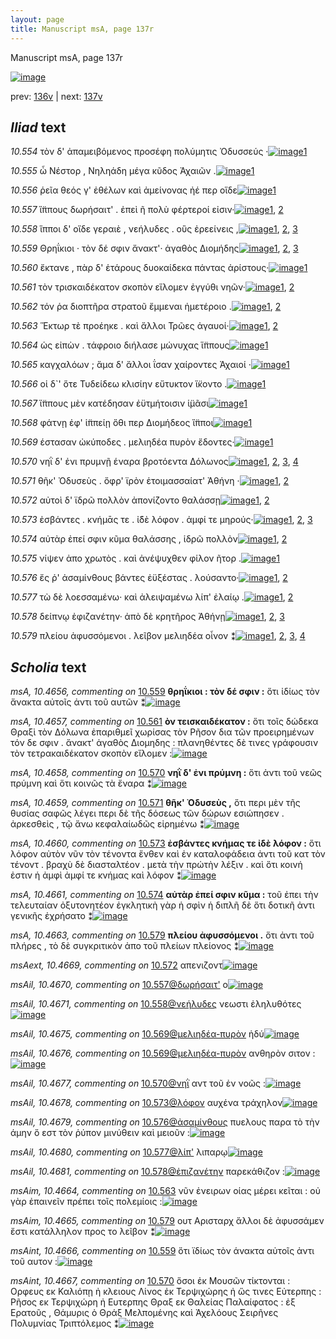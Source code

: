```yaml
---
layout: page
title: Manuscript msA, page 137r
---
```


Manuscript msA, page 137r

[![image](http://www.homermultitext.org/iipsrv?OBJ=IIP,1.0&FIF=/project/homer/pyramidal/deepzoom/hmt/vaimg/2017a/VA137RN_0309.tif&WID=100&CVT=JPEG)](http://www.homermultitext.org/ict2/?urn=urn:cite2:hmt:vaimg.2017a:VA137RN_0309)

prev:  [136v](../136v) | next:  [137v](../137v)

## *Iliad* text

*10.554* <a id="10.554"/> τὸν δ' ἀπαμειβόμενος προσέφη πολύμητις Ὀδυσσεύς ·[![image](http://www.homermultitext.org/iipsrv?OBJ=IIP,1.0&FIF=/project/homer/pyramidal/deepzoom/hmt/vaimg/2017a/VA137RN_0309.tif&RGN=0.1852,0.2171,0.4775,0.027&WID=1000&CVT=JPEG)](http://www.homermultitext.org/ict2/?urn=urn:cite2:hmt:vaimg.2017a:VA137RN_0309@0.1852,0.2171,0.4775,0.027)[1](#msA_10.1)

*10.555* <a id="10.555"/> ὦ Νέστορ , Νηληάδη μέγα κῦδος Ἀχαιῶν .[![image](http://www.homermultitext.org/iipsrv?OBJ=IIP,1.0&FIF=/project/homer/pyramidal/deepzoom/hmt/vaimg/2017a/VA137RN_0309.tif&RGN=0.1852,0.2374,0.3794,0.027&WID=1000&CVT=JPEG)](http://www.homermultitext.org/ict2/?urn=urn:cite2:hmt:vaimg.2017a:VA137RN_0309@0.1852,0.2374,0.3794,0.027)[1](#msA_10.1)

*10.556* <a id="10.556"/> ῥεῖα θεός γ' ἐθέλων καὶ ἀμείνονας ἠέ περ οἵδε[![image](http://www.homermultitext.org/iipsrv?OBJ=IIP,1.0&FIF=/project/homer/pyramidal/deepzoom/hmt/vaimg/2017a/VA137RN_0309.tif&RGN=0.1902,0.2554,0.4154,0.027&WID=1000&CVT=JPEG)](http://www.homermultitext.org/ict2/?urn=urn:cite2:hmt:vaimg.2017a:VA137RN_0309@0.1902,0.2554,0.4154,0.027)[1](#msA_10.1)

*10.557* <a id="10.557"/> ἵ̈ππους δωρήσαιτ' . ἐπεὶ ῆ πολὺ φέρτεροί εἰσιν·[![image](http://www.homermultitext.org/iipsrv?OBJ=IIP,1.0&FIF=/project/homer/pyramidal/deepzoom/hmt/vaimg/2017a/VA137RN_0309.tif&RGN=0.1892,0.275,0.4154,0.0255&WID=1000&CVT=JPEG)](http://www.homermultitext.org/ict2/?urn=urn:cite2:hmt:vaimg.2017a:VA137RN_0309@0.1892,0.275,0.4154,0.0255)[1](#msAil_10.4670), [2](#msA_10.1)

*10.558* <a id="10.558"/> ἵπποι δ' οἵδε γεραιὲ , νεήλυδες . οὓς ἐρεείνεις ,[![image](http://www.homermultitext.org/iipsrv?OBJ=IIP,1.0&FIF=/project/homer/pyramidal/deepzoom/hmt/vaimg/2017a/VA137RN_0309.tif&RGN=0.1902,0.2945,0.4154,0.0248&WID=1000&CVT=JPEG)](http://www.homermultitext.org/ict2/?urn=urn:cite2:hmt:vaimg.2017a:VA137RN_0309@0.1902,0.2945,0.4154,0.0248)[1](#msAil_10.4672), [2](#msAil_10.4671), [3](#msA_10.1)

*10.559* <a id="10.559"/> Θρηΐκιοι · τὸν δέ σφιν ἄνακτ'· ἀγαθὸς Διομήδης[![image](http://www.homermultitext.org/iipsrv?OBJ=IIP,1.0&FIF=/project/homer/pyramidal/deepzoom/hmt/vaimg/2017a/VA137RN_0309.tif&RGN=0.1822,0.314,0.4354,0.0285&WID=1000&CVT=JPEG)](http://www.homermultitext.org/ict2/?urn=urn:cite2:hmt:vaimg.2017a:VA137RN_0309@0.1822,0.314,0.4354,0.0285)[1](#msA_10.1), [2](#msA_10.4656), [3](#msAint_10.4666)

*10.560* <a id="10.560"/> ἔκτανε , πὰρ δ' ἑτάρους δυοκαίδεκα πάντας ἀρίστους·[![image](http://www.homermultitext.org/iipsrv?OBJ=IIP,1.0&FIF=/project/homer/pyramidal/deepzoom/hmt/vaimg/2017a/VA137RN_0309.tif&RGN=0.1872,0.3321,0.4745,0.0285&WID=1000&CVT=JPEG)](http://www.homermultitext.org/ict2/?urn=urn:cite2:hmt:vaimg.2017a:VA137RN_0309@0.1872,0.3321,0.4745,0.0285)[1](#msA_10.1)

*10.561* <a id="10.561"/> τὸν τρισκαιδέκατον σκοπὸν εἵλομεν ἐγγύθι νηῶν·[![image](http://www.homermultitext.org/iipsrv?OBJ=IIP,1.0&FIF=/project/homer/pyramidal/deepzoom/hmt/vaimg/2017a/VA137RN_0309.tif&RGN=0.1852,0.3516,0.4585,0.0285&WID=1000&CVT=JPEG)](http://www.homermultitext.org/ict2/?urn=urn:cite2:hmt:vaimg.2017a:VA137RN_0309@0.1852,0.3516,0.4585,0.0285)[1](#msA_10.1), [2](#msA_10.4657)

*10.562* <a id="10.562"/> τόν ῥα διοπτῆρα στρατοῦ ἔμμεναι ἡμετέροιο .[![image](http://www.homermultitext.org/iipsrv?OBJ=IIP,1.0&FIF=/project/homer/pyramidal/deepzoom/hmt/vaimg/2017a/VA137RN_0309.tif&RGN=0.1902,0.3742,0.4154,0.0263&WID=1000&CVT=JPEG)](http://www.homermultitext.org/ict2/?urn=urn:cite2:hmt:vaimg.2017a:VA137RN_0309@0.1902,0.3742,0.4154,0.0263)[1](#msAil_10.4674), [2](#msA_10.1)

*10.563* <a id="10.563"/> Ἕκτωρ τὲ προέηκε . καὶ ἄλλοι Τρῶες ἀγαυοί·[![image](http://www.homermultitext.org/iipsrv?OBJ=IIP,1.0&FIF=/project/homer/pyramidal/deepzoom/hmt/vaimg/2017a/VA137RN_0309.tif&RGN=0.1912,0.3937,0.3894,0.0248&WID=1000&CVT=JPEG)](http://www.homermultitext.org/ict2/?urn=urn:cite2:hmt:vaimg.2017a:VA137RN_0309@0.1912,0.3937,0.3894,0.0248)[1](#msAim_10.4664), [2](#msA_10.1)

*10.564* <a id="10.564"/> ὡς εἰπὼν . τάφροιο διήλασε μώνυχας ἵ̈ππους[![image](http://www.homermultitext.org/iipsrv?OBJ=IIP,1.0&FIF=/project/homer/pyramidal/deepzoom/hmt/vaimg/2017a/VA137RN_0309.tif&RGN=0.1892,0.411,0.4124,0.0248&WID=1000&CVT=JPEG)](http://www.homermultitext.org/ict2/?urn=urn:cite2:hmt:vaimg.2017a:VA137RN_0309@0.1892,0.411,0.4124,0.0248)[1](#msA_10.1)

*10.565* <a id="10.565"/> καγχαλόων ; ἅμα δ' ἄλλοι ΐσαν χαίροντες Ἀχαιοί ·[![image](http://www.homermultitext.org/iipsrv?OBJ=IIP,1.0&FIF=/project/homer/pyramidal/deepzoom/hmt/vaimg/2017a/VA137RN_0309.tif&RGN=0.1922,0.4313,0.4194,0.0248&WID=1000&CVT=JPEG)](http://www.homermultitext.org/ict2/?urn=urn:cite2:hmt:vaimg.2017a:VA137RN_0309@0.1922,0.4313,0.4194,0.0248)[1](#msA_10.1)

*10.566* <a id="10.566"/> οἱ δ`' ὅτε Τυδείδεω κλισίην εὔτυκτον ἵ̈κοντο .[![image](http://www.homermultitext.org/iipsrv?OBJ=IIP,1.0&FIF=/project/homer/pyramidal/deepzoom/hmt/vaimg/2017a/VA137RN_0309.tif&RGN=0.1882,0.4485,0.4224,0.0248&WID=1000&CVT=JPEG)](http://www.homermultitext.org/ict2/?urn=urn:cite2:hmt:vaimg.2017a:VA137RN_0309@0.1882,0.4485,0.4224,0.0248)[1](#msA_10.1)

*10.567* <a id="10.567"/> ἵ̈ππους μὲν κατέδησαν ἐϋτμήτοισιν ἱ̈μᾶσι[![image](http://www.homermultitext.org/iipsrv?OBJ=IIP,1.0&FIF=/project/homer/pyramidal/deepzoom/hmt/vaimg/2017a/VA137RN_0309.tif&RGN=0.1912,0.4658,0.4044,0.0278&WID=1000&CVT=JPEG)](http://www.homermultitext.org/ict2/?urn=urn:cite2:hmt:vaimg.2017a:VA137RN_0309@0.1912,0.4658,0.4044,0.0278)[1](#msA_10.1)

*10.568* <a id="10.568"/> φάτνῃ ἐφ' ἱ̈ππείῃ ὅθι περ Διομήδεος ἵ̈πποι[![image](http://www.homermultitext.org/iipsrv?OBJ=IIP,1.0&FIF=/project/homer/pyramidal/deepzoom/hmt/vaimg/2017a/VA137RN_0309.tif&RGN=0.1882,0.4838,0.4084,0.0278&WID=1000&CVT=JPEG)](http://www.homermultitext.org/ict2/?urn=urn:cite2:hmt:vaimg.2017a:VA137RN_0309@0.1882,0.4838,0.4084,0.0278)[1](#msA_10.1)

*10.569* <a id="10.569"/> έστασαν ὠκύποδες . μελιηδέα πυρὸν ἔδοντες·[![image](http://www.homermultitext.org/iipsrv?OBJ=IIP,1.0&FIF=/project/homer/pyramidal/deepzoom/hmt/vaimg/2017a/VA137RN_0309.tif&RGN=0.1892,0.5034,0.4174,0.0278&WID=1000&CVT=JPEG)](http://www.homermultitext.org/ict2/?urn=urn:cite2:hmt:vaimg.2017a:VA137RN_0309@0.1892,0.5034,0.4174,0.0278)[1](#msA_10.1)

*10.570* <a id="10.570"/> νηῒ δ' ἐνι πρυμνῇ έναρα βροτόεντα Δόλωνος[![image](http://www.homermultitext.org/iipsrv?OBJ=IIP,1.0&FIF=/project/homer/pyramidal/deepzoom/hmt/vaimg/2017a/VA137RN_0309.tif&RGN=0.1882,0.5237,0.4174,0.0278&WID=1000&CVT=JPEG)](http://www.homermultitext.org/ict2/?urn=urn:cite2:hmt:vaimg.2017a:VA137RN_0309@0.1882,0.5237,0.4174,0.0278)[1](#msA_10.4658), [2](#msAil_10.4677), [3](#msA_10.1), [4](#msAint_10.4667)

*10.571* <a id="10.571"/> θῆκ' Ὀδυσεὺς . ὄφρ' ϊρὸν ἑτοιμασσαίατ' Ἀθήνη ·[![image](http://www.homermultitext.org/iipsrv?OBJ=IIP,1.0&FIF=/project/homer/pyramidal/deepzoom/hmt/vaimg/2017a/VA137RN_0309.tif&RGN=0.1862,0.5402,0.4224,0.0278&WID=1000&CVT=JPEG)](http://www.homermultitext.org/ict2/?urn=urn:cite2:hmt:vaimg.2017a:VA137RN_0309@0.1862,0.5402,0.4224,0.0278)[1](#msA_10.4659), [2](#msA_10.1)

*10.572* <a id="10.572"/> αὐτοὶ δ' ϊδρῶ πολλὸν ἀπονίζοντο θαλάσσῃ[![image](http://www.homermultitext.org/iipsrv?OBJ=IIP,1.0&FIF=/project/homer/pyramidal/deepzoom/hmt/vaimg/2017a/VA137RN_0309.tif&RGN=0.1832,0.5605,0.4034,0.0278&WID=1000&CVT=JPEG)](http://www.homermultitext.org/ict2/?urn=urn:cite2:hmt:vaimg.2017a:VA137RN_0309@0.1832,0.5605,0.4034,0.0278)[1](#msAext_10.4669), [2](#msA_10.1)

*10.573* <a id="10.573"/> ἐσβάντες . κνήμᾱς τε . ἰ̈δὲ λόφον . ἀμφί τε μηρούς·[![image](http://www.homermultitext.org/iipsrv?OBJ=IIP,1.0&FIF=/project/homer/pyramidal/deepzoom/hmt/vaimg/2017a/VA137RN_0309.tif&RGN=0.1812,0.5785,0.4314,0.0278&WID=1000&CVT=JPEG)](http://www.homermultitext.org/ict2/?urn=urn:cite2:hmt:vaimg.2017a:VA137RN_0309@0.1812,0.5785,0.4314,0.0278)[1](#msAil_10.4678), [2](#msA_10.1), [3](#msA_10.4660)

*10.574* <a id="10.574"/> αὐτὰρ ἐπεί σφιν κῦμα θαλάσσης , ἱδρῶ πολλὸν[![image](http://www.homermultitext.org/iipsrv?OBJ=IIP,1.0&FIF=/project/homer/pyramidal/deepzoom/hmt/vaimg/2017a/VA137RN_0309.tif&RGN=0.1802,0.6003,0.4314,0.0225&WID=1000&CVT=JPEG)](http://www.homermultitext.org/ict2/?urn=urn:cite2:hmt:vaimg.2017a:VA137RN_0309@0.1802,0.6003,0.4314,0.0225)[1](#msA_10.1), [2](#msA_10.4661)

*10.575* <a id="10.575"/> νίψεν ἀπο χρωτὸς . καὶ ἀνέψυχθεν φίλον ῆτορ .[![image](http://www.homermultitext.org/iipsrv?OBJ=IIP,1.0&FIF=/project/homer/pyramidal/deepzoom/hmt/vaimg/2017a/VA137RN_0309.tif&RGN=0.1782,0.6213,0.4314,0.0225&WID=1000&CVT=JPEG)](http://www.homermultitext.org/ict2/?urn=urn:cite2:hmt:vaimg.2017a:VA137RN_0309@0.1782,0.6213,0.4314,0.0225)[1](#msA_10.1)

*10.576* <a id="10.576"/> ἔς ῥ' ἀσαμίνθους βάντες ἐϋξέστας . λούσαντο·[![image](http://www.homermultitext.org/iipsrv?OBJ=IIP,1.0&FIF=/project/homer/pyramidal/deepzoom/hmt/vaimg/2017a/VA137RN_0309.tif&RGN=0.1812,0.6386,0.4124,0.0225&WID=1000&CVT=JPEG)](http://www.homermultitext.org/ict2/?urn=urn:cite2:hmt:vaimg.2017a:VA137RN_0309@0.1812,0.6386,0.4124,0.0225)[1](#msA_10.1), [2](#msAil_10.4679)

*10.577* <a id="10.577"/> τὼ δὲ λοεσσαμένω· καὶ ἀλειψαμένω λίπ' ἐλαίῳ .[![image](http://www.homermultitext.org/iipsrv?OBJ=IIP,1.0&FIF=/project/homer/pyramidal/deepzoom/hmt/vaimg/2017a/VA137RN_0309.tif&RGN=0.1832,0.6574,0.4344,0.0225&WID=1000&CVT=JPEG)](http://www.homermultitext.org/ict2/?urn=urn:cite2:hmt:vaimg.2017a:VA137RN_0309@0.1832,0.6574,0.4344,0.0225)[1](#msAil_10.4680), [2](#msA_10.1)

*10.578* <a id="10.578"/> δείπνῳ ἐφιζανέτην· ἀπὸ δὲ κρητῆρος Ἀθήνῃ[![image](http://www.homermultitext.org/iipsrv?OBJ=IIP,1.0&FIF=/project/homer/pyramidal/deepzoom/hmt/vaimg/2017a/VA137RN_0309.tif&RGN=0.1822,0.6747,0.4414,0.0255&WID=1000&CVT=JPEG)](http://www.homermultitext.org/ict2/?urn=urn:cite2:hmt:vaimg.2017a:VA137RN_0309@0.1822,0.6747,0.4414,0.0255)[1](#msA_10.4662), [2](#msAil_10.4681), [3](#msA_10.1)

*10.579* <a id="10.579"/> πλείου ἀφυσσόμενοι . λεῖβον μελιηδέα οἶνον ⁑[![image](http://www.homermultitext.org/iipsrv?OBJ=IIP,1.0&FIF=/project/homer/pyramidal/deepzoom/hmt/vaimg/2017a/VA137RN_0309.tif&RGN=0.1722,0.6927,0.4575,0.0255&WID=1000&CVT=JPEG)](http://www.homermultitext.org/ict2/?urn=urn:cite2:hmt:vaimg.2017a:VA137RN_0309@0.1722,0.6927,0.4575,0.0255)[1](#msAil_10.4682), [2](#msAim_10.4665), [3](#msA_10.4663), [4](#msA_10.1)

## *Scholia* text

*msA, 10.4656, commenting on* [10.559](#10.559)  <a id="msA_10.4656"/> **θρηΐκιοι : τὸν δέ σφιν :** ὅτι ἰδίως τὸν ἄνακτα αὐτοῖς ἀντι τοῦ αυτῶν ⁑[![image](http://www.homermultitext.org/iipsrv?OBJ=IIP,1.0&FIF=/project/homer/pyramidal/deepzoom/hmt/vaimg/2017a/VA137RN_0309.tif&RGN=0.649,0.3223,0.173,0.0376&WID=1000&CVT=JPEG)](http://www.homermultitext.org/ict2/?urn=urn:cite2:hmt:vaimg.2017a:VA137RN_0309@0.649,0.3223,0.173,0.0376)

*msA, 10.4657, commenting on* [10.561](#10.561)  <a id="msA_10.4657"/> **ὸν τεισκαιδέκατον :** ὅτι τοῖς δώδεκα Θραξὶ τὸν Δόλωνα ἐπαριθμεῖ χωρίσας τὸν Ρῆσον δια τῶν προειρημένων τόν δε σφιν . ἄνακτ' ἀγαθὸς Διομηδης : πλανηθέντες δὲ τινες γράφουσιν τὸν τετρακαιδέκατον σκοπὸν εἴλομεν :[![image](http://www.homermultitext.org/iipsrv?OBJ=IIP,1.0&FIF=/project/homer/pyramidal/deepzoom/hmt/vaimg/2017a/VA137RN_0309.tif&RGN=0.636,0.3576,0.195,0.0917&WID=1000&CVT=JPEG)](http://www.homermultitext.org/ict2/?urn=urn:cite2:hmt:vaimg.2017a:VA137RN_0309@0.636,0.3576,0.195,0.0917)

*msA, 10.4658, commenting on* [10.570](#10.570)  <a id="msA_10.4658"/> **νηῒ δ' ἐνι πρύμνη :** ὅτι ἀντι τοῦ νεῶς πρύμνη καὶ ὅτι κοινῶς τὰ ἔναρα ⁑[![image](http://www.homermultitext.org/iipsrv?OBJ=IIP,1.0&FIF=/project/homer/pyramidal/deepzoom/hmt/vaimg/2017a/VA137RN_0309.tif&RGN=0.625,0.4433,0.195,0.0458&WID=1000&CVT=JPEG)](http://www.homermultitext.org/ict2/?urn=urn:cite2:hmt:vaimg.2017a:VA137RN_0309@0.625,0.4433,0.195,0.0458)

*msA, 10.4659, commenting on* [10.571](#10.571)  <a id="msA_10.4659"/> **θῆκ' Ὀδυσεὺς ,** ὅτι περι μὲν τῆς θυσίας σαφῶς λέγει περι δὲ τῆς δόσεως τῶν δώρων εσιώπησεν . ἀρκεσθεὶς , τῷ ἄνω κεφαλαίωδῶς εἰρημένω ⁑[![image](http://www.homermultitext.org/iipsrv?OBJ=IIP,1.0&FIF=/project/homer/pyramidal/deepzoom/hmt/vaimg/2017a/VA137RN_0309.tif&RGN=0.622,0.4846,0.206,0.0759&WID=1000&CVT=JPEG)](http://www.homermultitext.org/ict2/?urn=urn:cite2:hmt:vaimg.2017a:VA137RN_0309@0.622,0.4846,0.206,0.0759)

*msA, 10.4660, commenting on* [10.573](#10.573)  <a id="msA_10.4660"/> **ἐσβάντες κνήμας τε ἰδὲ λόφον :** ὅτι λόφον αὐτὸν νῦν τὸν τένοντα ἔνθεν καὶ ἐν καταλοφάδεια ἀντι τοῦ κατ τὸν τένοντ . βραχὺ δὲ διασταλτέον . μετὰ τὴν πρώτὴν λέξιν . καὶ ὅτι κοινή ἐστιν ἡ ἀμφὶ ἀμφί τε κνήμας καὶ λόφον ⁑[![image](http://www.homermultitext.org/iipsrv?OBJ=IIP,1.0&FIF=/project/homer/pyramidal/deepzoom/hmt/vaimg/2017a/VA137RN_0309.tif&RGN=0.614,0.55,0.206,0.1037&WID=1000&CVT=JPEG)](http://www.homermultitext.org/ict2/?urn=urn:cite2:hmt:vaimg.2017a:VA137RN_0309@0.614,0.55,0.206,0.1037)

*msA, 10.4661, commenting on* [10.574](#10.574)  <a id="msA_10.4661"/> **αὐτὰρ ἐπεί σφιν κῦμα :** τοῦ ἐπει τὴν τελευταίαν ὀξυτονητέον ἐγκλητικὴ γὰρ ἡ σφὶν ἡ διπλῆ δὲ ὅτι δοτικῆ ἀντι γενικῆς ἐχρήσατο ⁑[![image](http://www.homermultitext.org/iipsrv?OBJ=IIP,1.0&FIF=/project/homer/pyramidal/deepzoom/hmt/vaimg/2017a/VA137RN_0309.tif&RGN=0.618,0.6484,0.206,0.0669&WID=1000&CVT=JPEG)](http://www.homermultitext.org/ict2/?urn=urn:cite2:hmt:vaimg.2017a:VA137RN_0309@0.618,0.6484,0.206,0.0669)

*msA, 10.4663, commenting on* [10.579](#10.579)  <a id="msA_10.4663"/> **πλείου ἀφυσσόμενοι .** ὅτι ἀντι τοῦ πλήρες , τὸ δὲ συγκριτικὸν ἀπο τοῦ πλείων πλείονος ⁑[![image](http://www.homermultitext.org/iipsrv?OBJ=IIP,1.0&FIF=/project/homer/pyramidal/deepzoom/hmt/vaimg/2017a/VA137RN_0309.tif&RGN=0.546,0.7528,0.284,0.0376&WID=1000&CVT=JPEG)](http://www.homermultitext.org/ict2/?urn=urn:cite2:hmt:vaimg.2017a:VA137RN_0309@0.546,0.7528,0.284,0.0376)

*msAext, 10.4669, commenting on* [10.572](#10.572)  <a id="msAext_10.4669"/> απενιζοντ[![image](http://www.homermultitext.org/iipsrv?OBJ=IIP,1.0&FIF=/project/homer/pyramidal/deepzoom/hmt/vaimg/2017a/VA137RN_0309.tif&RGN=0.826,0.5748,0.067,0.0293&WID=1000&CVT=JPEG)](http://www.homermultitext.org/ict2/?urn=urn:cite2:hmt:vaimg.2017a:VA137RN_0309@0.826,0.5748,0.067,0.0293)

*msAil, 10.4670, commenting on* [10.557@δωρήσαιτ'](#10.557@δωρήσαιτ')  <a id="msAil_10.4670"/> ο[![image](http://www.homermultitext.org/iipsrv?OBJ=IIP,1.0&FIF=/project/homer/pyramidal/deepzoom/hmt/vaimg/2017a/VA137RN_0309.tif&RGN=0.333,0.2727,0.026,0.0195&WID=1000&CVT=JPEG)](http://www.homermultitext.org/ict2/?urn=urn:cite2:hmt:vaimg.2017a:VA137RN_0309@0.333,0.2727,0.026,0.0195)

*msAil, 10.4671, commenting on* [10.558@νεήλυδες](#10.558@νεήλυδες)  <a id="msAil_10.4671"/> νεωστι ἐληλυθότες[![image](http://www.homermultitext.org/iipsrv?OBJ=IIP,1.0&FIF=/project/homer/pyramidal/deepzoom/hmt/vaimg/2017a/VA137RN_0309.tif&RGN=0.389,0.2923,0.085,0.0195&WID=1000&CVT=JPEG)](http://www.homermultitext.org/ict2/?urn=urn:cite2:hmt:vaimg.2017a:VA137RN_0309@0.389,0.2923,0.085,0.0195)

*msAil, 10.4675, commenting on* [10.569@μελιηδέα-πυρὸν](#10.569@μελιηδέα-πυρὸν)  <a id="msAil_10.4675"/> ἡδύ[![image](http://www.homermultitext.org/iipsrv?OBJ=IIP,1.0&FIF=/project/homer/pyramidal/deepzoom/hmt/vaimg/2017a/VA137RN_0309.tif&RGN=0.379,0.5011,0.043,0.0188&WID=1000&CVT=JPEG)](http://www.homermultitext.org/ict2/?urn=urn:cite2:hmt:vaimg.2017a:VA137RN_0309@0.379,0.5011,0.043,0.0188)

*msAil, 10.4676, commenting on* [10.569@μελιηδέα-πυρὸν](#10.569@μελιηδέα-πυρὸν)  <a id="msAil_10.4676"/> ανθηρὸν σιτον :[![image](http://www.homermultitext.org/iipsrv?OBJ=IIP,1.0&FIF=/project/homer/pyramidal/deepzoom/hmt/vaimg/2017a/VA137RN_0309.tif&RGN=0.469,0.5034,0.086,0.0188&WID=1000&CVT=JPEG)](http://www.homermultitext.org/ict2/?urn=urn:cite2:hmt:vaimg.2017a:VA137RN_0309@0.469,0.5034,0.086,0.0188)

*msAil, 10.4677, commenting on* [10.570@νηῒ](#10.570@νηῒ)  <a id="msAil_10.4677"/> αντ τοῦ ἐν νοῶς :[![image](http://www.homermultitext.org/iipsrv?OBJ=IIP,1.0&FIF=/project/homer/pyramidal/deepzoom/hmt/vaimg/2017a/VA137RN_0309.tif&RGN=0.215,0.5199,0.077,0.0158&WID=1000&CVT=JPEG)](http://www.homermultitext.org/ict2/?urn=urn:cite2:hmt:vaimg.2017a:VA137RN_0309@0.215,0.5199,0.077,0.0158)

*msAil, 10.4678, commenting on* [10.573@λόφον](#10.573@λόφον)  <a id="msAil_10.4678"/> αυχένα τράχηλον[![image](http://www.homermultitext.org/iipsrv?OBJ=IIP,1.0&FIF=/project/homer/pyramidal/deepzoom/hmt/vaimg/2017a/VA137RN_0309.tif&RGN=0.396,0.5815,0.095,0.0158&WID=1000&CVT=JPEG)](http://www.homermultitext.org/ict2/?urn=urn:cite2:hmt:vaimg.2017a:VA137RN_0309@0.396,0.5815,0.095,0.0158)

*msAil, 10.4679, commenting on* [10.576@ἀσαμίνθους](#10.576@ἀσαμίνθους)  <a id="msAil_10.4679"/> πυελους παρα τὸ τὴν άμην ὅ εστ τὸν ῥύπον μινύθειν καὶ μειοῦν :[![image](http://www.homermultitext.org/iipsrv?OBJ=IIP,1.0&FIF=/project/homer/pyramidal/deepzoom/hmt/vaimg/2017a/VA137RN_0309.tif&RGN=0.225,0.6371,0.29,0.0158&WID=1000&CVT=JPEG)](http://www.homermultitext.org/ict2/?urn=urn:cite2:hmt:vaimg.2017a:VA137RN_0309@0.225,0.6371,0.29,0.0158)

*msAil, 10.4680, commenting on* [10.577@λίπ'](#10.577@λίπ')  <a id="msAil_10.4680"/> λιπαρῳ[![image](http://www.homermultitext.org/iipsrv?OBJ=IIP,1.0&FIF=/project/homer/pyramidal/deepzoom/hmt/vaimg/2017a/VA137RN_0309.tif&RGN=0.516,0.6551,0.052,0.0158&WID=1000&CVT=JPEG)](http://www.homermultitext.org/ict2/?urn=urn:cite2:hmt:vaimg.2017a:VA137RN_0309@0.516,0.6551,0.052,0.0158)

*msAil, 10.4681, commenting on* [10.578@ἐπιζανέτην](#10.578@ἐπιζανέτην)  <a id="msAil_10.4681"/> παρεκάθιζον :[![image](http://www.homermultitext.org/iipsrv?OBJ=IIP,1.0&FIF=/project/homer/pyramidal/deepzoom/hmt/vaimg/2017a/VA137RN_0309.tif&RGN=0.3,0.6732,0.073,0.0158&WID=1000&CVT=JPEG)](http://www.homermultitext.org/ict2/?urn=urn:cite2:hmt:vaimg.2017a:VA137RN_0309@0.3,0.6732,0.073,0.0158)

*msAim, 10.4664, commenting on* [10.563](#10.563)  <a id="msAim_10.4664"/> νῦν ἐνειρων οίας μέρει κεῖται : οὐ γὰρ ἐπαινεῖν πρέπει τοῖς πολεμίοις :[![image](http://www.homermultitext.org/iipsrv?OBJ=IIP,1.0&FIF=/project/homer/pyramidal/deepzoom/hmt/vaimg/2017a/VA137RN_0309.tif&RGN=0.48,0.3922,0.163,0.0278&WID=1000&CVT=JPEG)](http://www.homermultitext.org/ict2/?urn=urn:cite2:hmt:vaimg.2017a:VA137RN_0309@0.48,0.3922,0.163,0.0278)

*msAim, 10.4665, commenting on* [10.579](#10.579)  <a id="msAim_10.4665"/> ουτ Αρισταρχ ἄλλοι δὲ ἀφυσσάμεν ἔστι κατάλληλον προς το λεῖβον ⁑[![image](http://www.homermultitext.org/iipsrv?OBJ=IIP,1.0&FIF=/project/homer/pyramidal/deepzoom/hmt/vaimg/2017a/VA137RN_0309.tif&RGN=0.41,0.7325,0.13,0.0353&WID=1000&CVT=JPEG)](http://www.homermultitext.org/ict2/?urn=urn:cite2:hmt:vaimg.2017a:VA137RN_0309@0.41,0.7325,0.13,0.0353)

*msAint, 10.4666, commenting on* [10.559](#10.559)  <a id="msAint_10.4666"/> ὅτι ϊδίως τὸν άνακτα αὐτοῖς ἀντι τοῦ αυτον :[![image](http://www.homermultitext.org/iipsrv?OBJ=IIP,1.0&FIF=/project/homer/pyramidal/deepzoom/hmt/vaimg/2017a/VA137RN_0309.tif&RGN=0.113,0.3171,0.077,0.0361&WID=1000&CVT=JPEG)](http://www.homermultitext.org/ict2/?urn=urn:cite2:hmt:vaimg.2017a:VA137RN_0309@0.113,0.3171,0.077,0.0361)

*msAint, 10.4667, commenting on* [10.570](#10.570)  <a id="msAint_10.4667"/> ὅσοι ἐκ Μουσῶν τίκτονται : Ορφευς εκ Καλιόπῃ ἠ κλειους Λίνος ἐκ Τερψιχώρης ἠ ὥς τινες Εὐτερπης : Ρῆσος εκ Τερψιχώρη ἠ Ευτερπης Θραξ εκ Θαλείας Παλαίφατος : ἐξ Ερατοῦς , Θάμυρις ὁ Θράξ Μελπομένης καὶ Ἀχελόους Σειρῆνες Πολυμνίας Τριπτόλεμος ⁑[![image](http://www.homermultitext.org/iipsrv?OBJ=IIP,1.0&FIF=/project/homer/pyramidal/deepzoom/hmt/vaimg/2017a/VA137RN_0309.tif&RGN=0.0961,0.5237,0.0921,0.2036&WID=1000&CVT=JPEG)](http://www.homermultitext.org/ict2/?urn=urn:cite2:hmt:vaimg.2017a:VA137RN_0309@0.0961,0.5237,0.0921,0.2036)